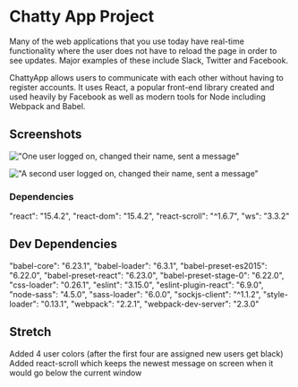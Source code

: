 # Chatty App Project

Many of the web applications that you use today have real-time functionality where the user does not have to reload the page in order to see updates. Major examples of these include Slack, Twitter and Facebook.

ChattyApp allows users to communicate with each other without having to register accounts. It uses React, a popular front-end library created and used heavily by Facebook as well as modern tools for Node including Webpack and Babel.

## Screenshots

!["One user logged on, changed their name, sent a message"](URL)

!["A second user logged on, changed their name, sent a message"](URL)

### Dependencies
  "react": "15.4.2",
  "react-dom": "15.4.2",
  "react-scroll": "^1.6.7",
  "ws": "3.3.2"

## Dev Dependencies

  "babel-core": "6.23.1",
  "babel-loader": "6.3.1",
  "babel-preset-es2015": "6.22.0",
  "babel-preset-react": "6.23.0",
  "babel-preset-stage-0": "6.22.0",
  "css-loader": "0.26.1",
  "eslint": "3.15.0",
  "eslint-plugin-react": "6.9.0",
  "node-sass": "4.5.0",
  "sass-loader": "6.0.0",
  "sockjs-client": "^1.1.2",
  "style-loader": "0.13.1",
  "webpack": "2.2.1",
  "webpack-dev-server": "2.3.0"

## Stretch

  Added 4 user colors (after the first four are assigned new users get black)
  Added react-scroll which keeps the newest message on screen when it would go below the current window